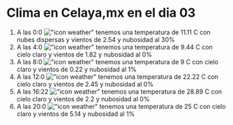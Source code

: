 # Clima en Celaya,mx en el dia 03

1. A las 0:0 !["icon weather"](http://openweathermap.org/img/w/03n.png) tenemos una temperatura de 11.11 C con nubes dispersas y  vientos de 2.54 y nubosidad al 30%
1. A las 4:0 !["icon weather"](http://openweathermap.org/img/w/01n.png) tenemos una temperatura de 9.44 C con cielo claro y  vientos de 1.82 y nubosidad al 0%
1. A las 8:0 !["icon weather"](http://openweathermap.org/img/w/01d.png) tenemos una temperatura de 9 C con cielo claro y  vientos de 0.22 y nubosidad al 1%
1. A las 12:0 !["icon weather"](http://openweathermap.org/img/w/01d.png) tenemos una temperatura de 22.22 C con cielo claro y  vientos de 2.45 y nubosidad al 0%
1. A las 16:22 !["icon weather"](http://openweathermap.org/img/w/01d.png) tenemos una temperatura de 28.89 C con cielo claro y  vientos de 2.2 y nubosidad al 0%
1. A las 20:0 !["icon weather"](http://openweathermap.org/img/w/01n.png) tenemos una temperatura de 25 C con cielo claro y  vientos de 5.14 y nubosidad al 1%
